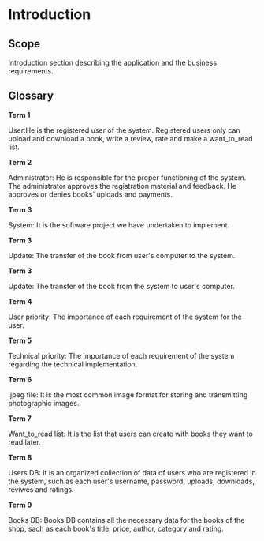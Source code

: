 # Introduction

## Scope

Introduction section describing the application and the business requirements.

## Glossary

**Term 1**

User:He is the registered user of the system. Registered users only can upload and download a book, write a review, rate and make a want_to_read list. 

**Term 2** 

Administrator: He is responsible for the proper functioning of the system. The administrator approves the registration material and feedback. He approves or denies books' uploads and payments.

**Term 3**

System: It is the software project we have undertaken to implement.

**Term 3**

Update: The transfer of the book from user's computer to the system.

**Term 3**

Update: The transfer of the book from the system to user's computer.

**Term 4**

User priority: The importance of each requirement of the system for the user.

**Term 5**

Technical priority: The importance of each requirement of the system regarding the technical implementation. 

**Term 6**

.jpeg file: It is the most common image format for storing and transmitting photographic images.

**Term 7**

Want_to_read list: It is the list that users can create with books they want to read later.

**Term 8**

Users DB: It is an organized collection of data of users who are registered in the system, such as each user's username, password, uploads, downloads, reviwes and ratings.

**Term 9**

Books DB: Books DB contains all the necessary data for the books of the shop, sach as each book's title, price, author, category and rating.

